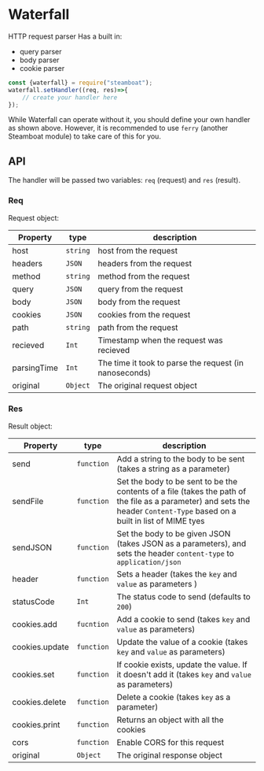 # Waterfall
HTTP request parser
Has a built in:
- query parser
- body parser
- cookie parser


```js
const {waterfall} = require("steamboat");
waterfall.setHandler((req, res)=>{
	// create your handler here
});
```

While Waterfall can operate without it, you should define your own handler as shown above. However, it is recommended to use `ferry` (another Steamboat module) to take care of this for you.

## API
The handler will be passed two variables: `req` (request) and `res` (result).

### Req
Request object:

| Property    | type     | description 											  |
|-------------|----------|--------------------------------------------------------|
| host        | `string` | host from the request 							      |
| headers     | `JSON`   | headers from the request 							  |
| method      | `string` | method from the request  							  |
| query       | `JSON`   | query from the request   						      |
| body        | `JSON`   | body from the request    							  |
| cookies     | `JSON`   | cookies from the request 							  |
| path	      | `string` | path from the request    							  |
| recieved    | `Int`    | Timestamp when the request was recieved 				  |
| parsingTime | `Int`    | The time it took to parse the request (in nanoseconds) |
| original    | `Object` | The original request object							  |



### Res
Result object:

| Property       | type       | description |
|----------------|------------|-------------|
| send           | `function` | Add a string to the body to be sent (takes a string as a parameter) |
| sendFile       | `function` | Set the body to be sent to be the contents of a file (takes the path of the file as a parameter) and sets the header `Content-Type` based on a built in list of MIME tyes |
| sendJSON       | `function` | Set the body to be given JSON (takes JSON as a parameters), and sets the header `content-type` to `application/json` |
| header         | `function` | Sets a header (takes the `key` and `value` as parameters ) |
| statusCode     | `Int`      | The status code to send (defaults to `200`) |
| cookies.add    | `fucntion` | Add a cookie to send (takes `key` and `value` as parameters) |
| cookies.update | `function` | Update the value of a cookie (takes `key` and `value` as parameters) |
| cookies.set    | `function` | If cookie exists, update the value. If it doesn't add it (takes `key` and `value` as parameters) |
| cookies.delete | `function` | Delete a cookie (takes `key` as a parameter) |
| cookies.print  | `function` | Returns an object with all the cookies |
| cors           | `function` | Enable CORS for this request |
| original       | `Object`   | The original response object |